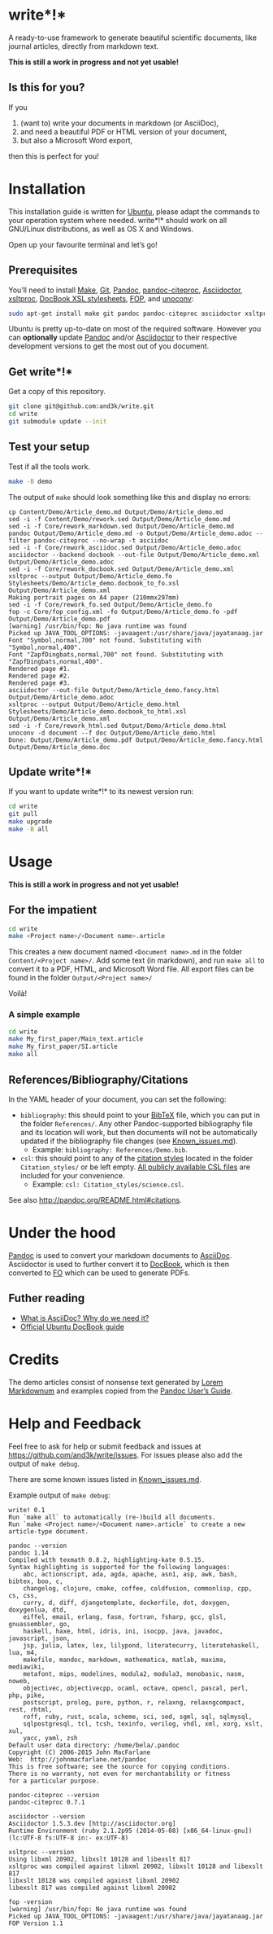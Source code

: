 # write*!*

A ready-to-use framework to generate beautiful scientific documents, like journal articles, directly from markdown text.

**This is still a work in progress and not yet usable!**


## Is this for you?

If you

1. (want to) write your documents in markdown (or AsciiDoc),
2. and need a beautiful PDF or HTML version of your document,
3. but also a Microsoft Word export,

then this is perfect for you!



# Installation

This installation guide is written for [Ubuntu](http://www.ubuntu.com/), please adapt the commands to your operation system where needed. write*!* should work on all GNU/Linux distributions, as well as OS X and Windows.

Open up your favourite terminal and let’s go!


## Prerequisites

You’ll need to install [Make](https://www.gnu.org/software/make/), [Git](https://git-scm.com/), [Pandoc](http://pandoc.org/), [pandoc-citeproc](http://pandoc.org/), [Asciidoctor](http://asciidoctor.org/), [xsltproc](http://xmlsoft.org/), [DocBook XSL stylesheets](http://docbook.sourceforge.net/), [FOP](https://xmlgraphics.apache.org/fop/), and [unoconv](http://dag.wiee.rs/home-made/unoconv/):

```sh
sudo apt-get install make git pandoc pandoc-citeproc asciidoctor xsltproc docbook-xsl fop unoconv
```

Ubuntu is pretty up-to-date on most of the required software. However you can **optionally** update [Pandoc](https://github.com/jgm/pandoc/wiki/Installing-the-development-version-of-pandoc) and/or [Asciidoctor](https://github.com/asciidoctor/asciidoctor#installation) to their respective development versions to get the most out of you document.


## Get write*!*

Get a copy of this repository.

```sh
git clone git@github.com:and3k/write.git
cd write
git submodule update --init
```


## Test your setup

Test if all the tools work.

```sh
make -B demo
```

The output of `make` should look something like this and display no errors:

```
cp Content/Demo/Article_demo.md Output/Demo/Article_demo.md
sed -i -f Content/Demo/rework.sed Output/Demo/Article_demo.md
sed -i -f Core/rework_markdown.sed Output/Demo/Article_demo.md
pandoc Output/Demo/Article_demo.md -o Output/Demo/Article_demo.adoc --filter pandoc-citeproc --no-wrap -t asciidoc
sed -i -f Core/rework_asciidoc.sed Output/Demo/Article_demo.adoc
asciidoctor --backend docbook --out-file Output/Demo/Article_demo.xml Output/Demo/Article_demo.adoc
sed -i -f Core/rework_docbook.sed Output/Demo/Article_demo.xml
xsltproc --output Output/Demo/Article_demo.fo Stylesheets/Demo/Article_demo.docbook_to_fo.xsl Output/Demo/Article_demo.xml
Making portrait pages on A4 paper (210mmx297mm)
sed -i -f Core/rework_fo.sed Output/Demo/Article_demo.fo
fop -c Core/fop_config.xml -fo Output/Demo/Article_demo.fo -pdf Output/Demo/Article_demo.pdf
[warning] /usr/bin/fop: No java runtime was found
Picked up JAVA_TOOL_OPTIONS: -javaagent:/usr/share/java/jayatanaag.jar 
Font "Symbol,normal,700" not found. Substituting with "Symbol,normal,400".
Font "ZapfDingbats,normal,700" not found. Substituting with "ZapfDingbats,normal,400".
Rendered page #1.
Rendered page #2.
Rendered page #3.
asciidoctor --out-file Output/Demo/Article_demo.fancy.html Output/Demo/Article_demo.adoc
xsltproc --output Output/Demo/Article_demo.html Stylesheets/Demo/Article_demo.docbook_to_html.xsl Output/Demo/Article_demo.xml
sed -i -f Core/rework_html.sed Output/Demo/Article_demo.html
unoconv -d document --f doc Output/Demo/Article_demo.html
Done: Output/Demo/Article_demo.pdf Output/Demo/Article_demo.fancy.html Output/Demo/Article_demo.doc
```

## Update write*!*

If you want to update write*!* to its newest version run:

```sh
cd write
git pull
make upgrade
make -B all
```



# Usage

**This is still a work in progress and not yet usable!**


## For the impatient

```sh
cd write
make <Project name>/<Document name>.article
```

This creates a new document named `<Document name>.md` in the folder `Content/<Project name>/`. Add some text (in markdown), and run `make all` to convert it to a PDF, HTML, and Microsoft Word file. All export files can be found in the folder `Output/<Project name>/`

Voilà!

### A simple example

```sh
cd write
make My_first_paper/Main_text.article
make My_first_paper/SI.article
make all
```


## References/Bibliography/Citations

In the YAML header of your document, you can set the following:

* `bibliography`: this should point to your [BibTeX](https://en.wikipedia.org/wiki/BibTeX) file, which you can put in the folder `References/`. Any other Pandoc-supported bibliography file and its location will work, but then documents will not be automatically updated if the bibliography file changes (see [Known_issues.md](https://github.com/and3k/write/blob/master/Known_issues.md)).
  * Example: `bibliography: References/Demo.bib`.
* `csl`: this should point to any of the [citation styles](http://citationstyles.org/) located in the folder `Citation_styles/` or be left empty. [All publicly available CSL files](https://github.com/citation-style-language/styles) are included for your convenience.
  * Example: `csl: Citation_styles/science.csl`.

See also http://pandoc.org/README.html#citations.




# Under the hood

[Pandoc](https://en.wikipedia.org/wiki/Pandoc) is used to convert your markdown documents to [AsciiDoc](https://en.wikipedia.org/wiki/AsciiDoc). Asciidoctor is used to further convert it to [DocBook](https://en.wikipedia.org/wiki/DocBook), which is then converted to [FO](https://en.wikipedia.org/wiki/XSL_Formatting_Objects) which can be used to generate PDFs.


## Futher reading

* [What is AsciiDoc? Why do we need it?](http://asciidoctor.org/docs/what-is-asciidoc/)
* [Official Ubuntu DocBook guide](https://help.ubuntu.com/community/DocBook)


# Credits

The demo articles consist of nonsense text generated by [Lorem Markdownum](http://jaspervdj.be/lorem-markdownum/) and examples copied from the [Pandoc User’s Guide](http://pandoc.org/README.html).


# Help and Feedback

Feel free to ask for help or submit feedback and issues at https://github.com/and3k/write/issues. For issues please also add the output of `make debug`.

There are some known issues listed in [Known_issues.md](https://github.com/and3k/write/blob/master/Known_issues.md).

Example output of `make debug`:

```
write! 0.1
Run `make all` to automatically (re-)build all documents.
Run `make <Project name>/<Document name>.article` to create a new article-type document.

pandoc --version
pandoc 1.14
Compiled with texmath 0.8.2, highlighting-kate 0.5.15.
Syntax highlighting is supported for the following languages:
    abc, actionscript, ada, agda, apache, asn1, asp, awk, bash, bibtex, boo, c,
    changelog, clojure, cmake, coffee, coldfusion, commonlisp, cpp, cs, css,
    curry, d, diff, djangotemplate, dockerfile, dot, doxygen, doxygenlua, dtd,
    eiffel, email, erlang, fasm, fortran, fsharp, gcc, glsl, gnuassembler, go,
    haskell, haxe, html, idris, ini, isocpp, java, javadoc, javascript, json,
    jsp, julia, latex, lex, lilypond, literatecurry, literatehaskell, lua, m4,
    makefile, mandoc, markdown, mathematica, matlab, maxima, mediawiki,
    metafont, mips, modelines, modula2, modula3, monobasic, nasm, noweb,
    objectivec, objectivecpp, ocaml, octave, opencl, pascal, perl, php, pike,
    postscript, prolog, pure, python, r, relaxng, relaxngcompact, rest, rhtml,
    roff, ruby, rust, scala, scheme, sci, sed, sgml, sql, sqlmysql,
    sqlpostgresql, tcl, tcsh, texinfo, verilog, vhdl, xml, xorg, xslt, xul,
    yacc, yaml, zsh
Default user data directory: /home/bela/.pandoc
Copyright (C) 2006-2015 John MacFarlane
Web:  http://johnmacfarlane.net/pandoc
This is free software; see the source for copying conditions.
There is no warranty, not even for merchantability or fitness
for a particular purpose.

pandoc-citeproc --version
pandoc-citeproc 0.7.1

asciidoctor --version
Asciidoctor 1.5.3.dev [http://asciidoctor.org]
Runtime Environment (ruby 2.1.2p95 (2014-05-08) [x86_64-linux-gnu]) (lc:UTF-8 fs:UTF-8 in:- ex:UTF-8)

xsltproc --version
Using libxml 20902, libxslt 10128 and libexslt 817
xsltproc was compiled against libxml 20902, libxslt 10128 and libexslt 817
libxslt 10128 was compiled against libxml 20902
libexslt 817 was compiled against libxml 20902

fop -version
[warning] /usr/bin/fop: No java runtime was found
Picked up JAVA_TOOL_OPTIONS: -javaagent:/usr/share/java/jayatanaag.jar 
FOP Version 1.1
```

